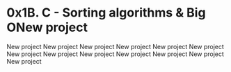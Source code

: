 # 0x1B. C - Sorting algorithms & Big ONew project
New project
New project
New project
New project
New project
New project
New project
New project
New project
New project
New project
New project
New project
